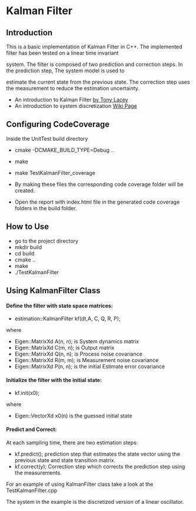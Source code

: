 # Kalman Filter

## Introduction
This is a basic implementation of Kalman Filter in C++. The implemented filter has been tested on a linear time invariant

system. The filter is composed of two prediction and correction steps. In the prediction step, The system model is used to

estimate the current state from the previous state. The correction step uses the measurement to reduce the estimation uncertainty.

- An introduction to Kalman Filter [by Tony Lacey](http://web.mit.edu/kirtley/kirtley/binlustuff/literature/control/Kalman%20filter.pdf)
- An introduction to system discretization [Wiki Page](https://en.wikipedia.org/wiki/Discretization)

## Configuring CodeCoverage
Inside the UnitTest build directory

* cmake -DCMAKE_BUILD_TYPE=Debug ..
* make
* make TestKalmanFilter_coverage

* By making these files the corresponding code coverage folder will be created. 

* Open the report with index.html file in the generated code coverage folders in the build folder.

## How to Use
* go to the project directory
* mkdir build
* cd build
* cmake ..
* make
* ./TestKalmanFilter

## Using KalmanFilter Class
#### Define the filter with state space matrices:
*  estimation::KalmanFilter kf(dt,A, C, Q, R, P);

where

* Eigen::MatrixXd A(n, n); is System dynamics matrix
* Eigen::MatrixXd C(m, n); is Output matrix
* Eigen::MatrixXd Q(n, n); is Process noise covariance
* Eigen::MatrixXd R(m, m); is Measurement noise covariance
* Eigen::MatrixXd P(n, n); is the initial Estimate error covariance

#### Initialize the filter with the initial state:
* kf.init(x0);

where

* Eigen::VectorXd x0(n) is the guessed initial state

#### Predict and Correct:
At each sampling time, there are two estimation steps:
* kf.predict(); prediction step that estimates the state vector using the previous state and state transition matrix.
* kf.correct(y); Correction step which corrects the prediction step using the measurements.

For an example of using KalmanFilter class take a look at the TestKalmanFilter.cpp

The system in the example is the discretized version of a linear oscillator.
